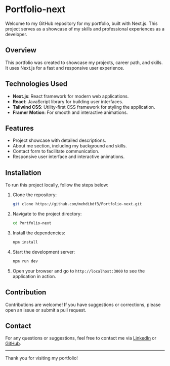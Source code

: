 # Portfolio-next

 Welcome to my GitHub repository for my portfolio, built with Next.js. This project serves as a showcase of my skills and professional experiences as a developer.

## Overview

 This portfolio was created to showcase my projects, career path, and skills. It uses Next.js for a fast and responsive user experience.

## Technologies Used

 - **Next.js**: React framework for modern web applications.
 - **React**: JavaScript library for building user interfaces.
 - **Tailwind CSS**: Utility-first CSS framework for styling the application.
 - **Framer Motion**: For smooth and interactive animations.

## Features

 - Project showcase with detailed descriptions.
 - About me section, including my background and skills.
 - Contact form to facilitate communication.
 - Responsive user interface and interactive animations.

## Installation

 To run this project locally, follow the steps below:

 1. Clone the repository:

    ```bash
    git clone https://github.com/mehdibdf3/Portfolio-next.git
    ```

 2. Navigate to the project directory:

    ```bash
    cd Portfolio-next
    ```

 3. Install the dependencies:

    ```bash
    npm install
    ```

 4. Start the development server:

    ```bash
    npm run dev
    ```

 5. Open your browser and go to `http://localhost:3000` to see the application in action.

## Contribution

 Contributions are welcome! If you have suggestions or corrections, please open an issue or submit a pull request.

## Contact

 For any questions or suggestions, feel free to contact me via [LinkedIn](https://www.linkedin.com/in/mehdi-boudiaf-34ab69235/) or [GitHub](https://github.com/mehdibdf3).

 ---

 Thank you for visiting my portfolio!
